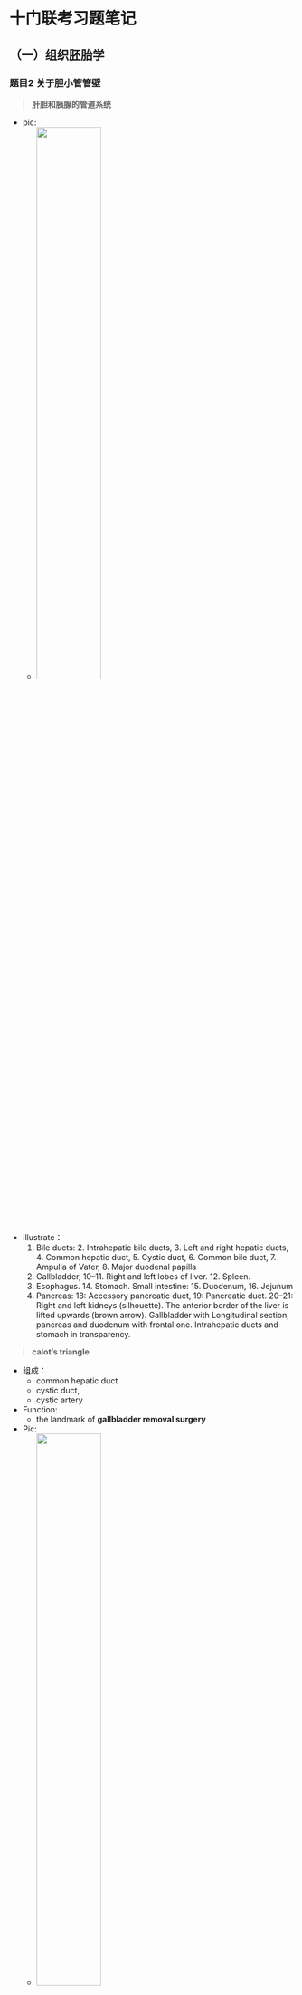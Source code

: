 # 十门联考习题笔记

## （一）组织胚胎学
### 题目2  关于胆小管管壁
> **肝胆和胰腺的管道系统**

* pic:![]()
  * <img src="http://os9j59rou.bkt.clouddn.com/15191806004006.png" width="50%" />
* illustrate：
  1. Bile ducts: 2. Intrahepatic bile ducts, 3. Left and right hepatic ducts, 4. Common hepatic duct, 5. Cystic duct, 6. Common bile duct, 7. Ampulla of Vater, 8. Major duodenal papilla
  9. Gallbladder, 10–11. Right and left lobes of liver. 12. Spleen.
  13. Esophagus. 14. Stomach. Small intestine: 15. Duodenum, 16. Jejunum
  17. Pancreas: 18: Accessory pancreatic duct, 19: Pancreatic duct.
  20–21: Right and left kidneys (silhouette).
  The anterior border of the liver is lifted upwards (brown arrow). Gallbladder with Longitudinal section, pancreas and duodenum with frontal one. Intrahepatic ducts and stomach in transparency.


> **calot‘s triangle**

* 组成：
  * common hepatic duct
  * cystic duct,
  * cystic artery
* Function:
  * the landmark of **gallbladder removal surgery**
* Pic:
  * <img src="http://os9j59rou.bkt.clouddn.com/15191816687722.png" width="50%" />

> Liver histology
 [link](https://histo.life.illinois.edu/histo/atlas/image.php?sname=w44&iname=10a4&w=900) 可以看到胆管，小动脉，和门静脉

* Q1：在镜下如何判断静脉？
  * <img src="http://os9j59rou.bkt.clouddn.com/BCEE939F-572D-4664-B40F-685B792F523F.jpeg"width="80%" />


* Q2 门静脉和中央静脉有什么区别？A2：就图片来看，中央静脉（central vein）1.位于肝小叶中央 2.半径较小 3.周围结缔组织不多，没有胆管和小动脉伴行。门静脉（protal vein）：反之

> 静脉（vein）

`参考：A+医学百科 | HISTOLOGY：A Text and Atlas 6th p410|`

* 分类 (中大静脉含有内膜向内折叠形成的静脉瓣)
  1. 毛细血管后微静脉（Postcapillary venule） 10–50 μm
  2. 微静脉（venule） 50-100μm
  3. 小静脉（small vein）0.1-1mm
  4. 中静脉（medium-sized vein）1-10mm
  5. 大静脉（large vein）>10mm

> 血管的组成

* 内膜（tunica intimia）
  1. 内皮层（endothelium）:single layer of squarnous epithulial cells.
  2. 基底层(basal lamina):有胶原，蛋白多糖，糖蛋白组成
  3. 内皮下层（subendothelium layer）:为疏松结缔组织 `动脉和小动脉这一层有弹性膜`
* 中膜（tunica media）： 由环形平滑肌细胞构成，为内外弹性膜中间的部分，肌细胞产生中膜间质：弹性蛋白，网状纤维，蛋白多糖。
* 外膜（tunica adventitia）：主要为胶原组织，有一部分弹性纤维，外外周和疏松结缔组织相接
  * 动脉系统外膜 **薄**；静脉系统外膜 **厚**
  * `大动脉和静脉外膜有1. vasa vasorum 血管滋养管 2. nervi vasucularis 血管神经，控制血管的收缩`
